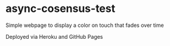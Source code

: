 # async-cosensus-test
Simple webpage to display a color on touch that fades over time

Deployed via Heroku and GitHub Pages
